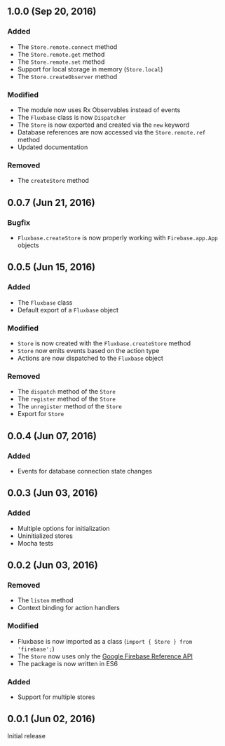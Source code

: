 ## 1.0.0 (Sep 20, 2016)

### Added

- The `Store.remote.connect` method
- The `Store.remote.get` method
- The `Store.remote.set` method
- Support for local storage in memory (`Store.local`)
- The `Store.createObserver` method

### Modified

- The module now uses Rx Observables instead of events
- The `Fluxbase` class is now `Dispatcher`
- The `Store` is now exported and created via the `new` keyword
- Database references are now accessed via the `Store.remote.ref` method
- Updated documentation

### Removed

- The `createStore` method

## 0.0.7 (Jun 21, 2016)

### Bugfix

- `Fluxbase.createStore` is now properly working with `Firebase.app.App` objects

## 0.0.5 (Jun 15, 2016)

### Added

- The `Fluxbase` class
- Default export of a `Fluxbase` object

### Modified

- `Store` is now created with the `Fluxbase.createStore` method
- `Store` now emits events based on the action type
- Actions are now dispatched to the `Fluxbase` object

### Removed

- The `dispatch` method of the `Store`
- The `register` method of the `Store`
- The `unregister` method of the `Store`
- Export for `Store`

## 0.0.4 (Jun 07, 2016)

### Added

- Events for database connection state changes

## 0.0.3 (Jun 03, 2016)

### Added

- Multiple options for initialization
- Uninitialized stores
- Mocha tests

## 0.0.2 (Jun 03, 2016)

### Removed

- The `listen` method
- Context binding for action handlers

### Modified

- Fluxbase is now imported as a class (`import { Store } from 'firebase';`)
- The `Store` now uses only the [Google Firebase Reference API](https://firebase.google.com/docs/reference/js/firebase.database.Reference)
- The package is now written in ES6

### Added

- Support for multiple stores

## 0.0.1 (Jun 02, 2016)

Initial release